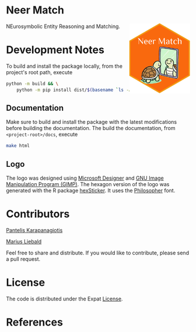 # Neer Match

<img src="docs/source/_static/img/hex-logo.png" align="right" height="192"/>
NEurosymbolic Entity Reasoning and Matching.

# Development Notes
To build and install the package locally, from the project's root path, execute
```bash
python -m build && \
	python -m pip install dist/$(basename `ls -Art dist | tail -n 1` -py3-none-any.whl).tar.gz
```

## Documentation
Make sure to build and install the package with the latest modifications before building the documentation. The build the documentation, from `<project-root>/docs`, execute 
```bash
make html
```

## Logo
The logo was designed using [Microsoft Designer](https://designer.microsoft.com/) and [GNU Image Manipulation Program (GIMP)](https://www.gimp.org/). The hexagon version of the logo was generated with the R package [hexSticker](https://github.com/GuangchuangYu/hexSticker). It uses the [Philosopher](https://fonts.google.com/specimen/Philosopher) font.

# Contributors

[Pantelis Karapanagiotis](https://www.pikappa.eu)

[Marius Liebald](https://www.marius-liebald.de/)

Feel free to share and distribute. If you would like to contribute, please send a pull request.

# License

The code is distributed under the Expat [License](LICENSE.txt).

# References
